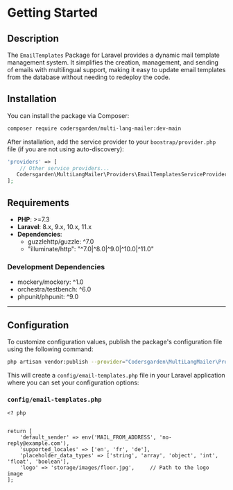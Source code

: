 # Getting Started

## Description
The `EmailTemplates` Package for Laravel provides a dynamic mail template management system. It simplifies the creation, management, and sending of emails with multilingual support, making it easy to update email templates from the database without needing to redeploy the code.

## Installation

You can install the package via Composer:

```bash
composer require codersgarden/multi-lang-mailer:dev-main
```

After installation, add the service provider to your `boostrap/provider.php` file (if you are not using auto-discovery):


```php
'providers' => [
    // Other service providers...
   Codersgarden\MultiLangMailer\Providers\EmailTemplatesServiceProvider::class,
];
```

## Requirements

- **PHP**: >=7.3
- **Laravel**: 8.x, 9.x, 10.x, 11.x
- **Dependencies**:
  - guzzlehttp/guzzle: ^7.0
  - "illuminate/http": "^7.0|^8.0|^9.0|^10.0|^11.0"

### Development Dependencies

- mockery/mockery: ^1.0
- orchestra/testbench: ^6.0
- phpunit/phpunit: ^9.0

---

## Configuration

To customize configuration values, publish the package's configuration file using the following command:

```bash
php artisan vendor:publish --provider="Codersgarden\MultiLangMailer\Providers\EmailTemplatesServiceProvider" --tag="email-templates-config"

```

This will create a `config/email-templates.php` file in your Laravel application where you can set your configuration options:

### `config/email-templates.php`

```
<? php
  

return [
    'default_sender' => env('MAIL_FROM_ADDRESS', 'no-reply@example.com'),
    'supported_locales' => ['en', 'fr', 'de'],
    'placeholder_data_types' => ['string', 'array', 'object', 'int', 'float', 'boolean'],
    'logo' => 'storage/images/floor.jpg',     // Path to the logo image
];

```







